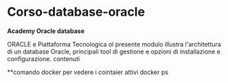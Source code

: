 # Corso-database-oracle


**Academy Oracle database**




ORACLE e Piattaforma Tecnologica
ol presente modulo illustra l'architettura di un database Oracle, principali tool di gestione e opzioni di installazione e configurazione.
contenuti


**comando docker per vedere i cointaier attivi
docker ps
